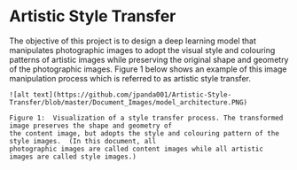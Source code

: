 # Artistic Style Transfer
The objective of this project is to design a deep learning model that manipulates photographic
images to adopt the visual style and colouring patterns of artistic images while preserving the
original shape and geometry of the photographic images. Figure 1 below shows an example
of this image manipulation process which is referred to as artistic style transfer.

```
![alt text](https://github.com/jpanda001/Artistic-Style-Transfer/blob/master/Document_Images/model_architecture.PNG)

Figure 1: ​ Visualization of a style transfer process. The transformed image preserves the shape and geometry of
the content image, but adopts the style and colouring pattern of the style images. ​ (In this document, all
photographic images are called content images while all artistic images are called style images.)
```
